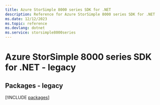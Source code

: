 ```yaml
---
title: Azure StorSimple 8000 series SDK for .NET
description: Reference for Azure StorSimple 8000 series SDK for .NET
ms.date: 12/12/2023
ms.topic: reference
ms.devlang: dotnet
ms.service: storsimple8000series
---
```

# Azure StorSimple 8000 series SDK for .NET - legacy
## Packages - legacy
[!INCLUDE [packages](storsimple-8000-series-index.md)]